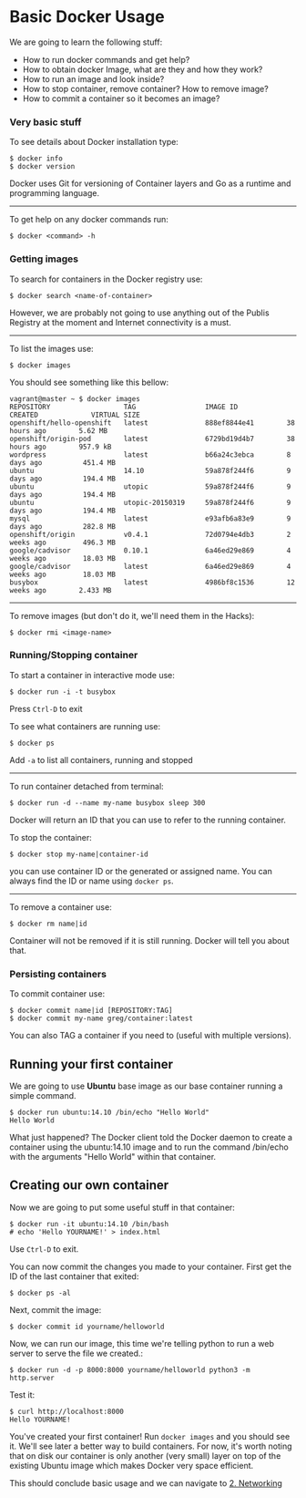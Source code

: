Basic Docker Usage
===================

We are going to learn the following stuff:

* How to run docker commands and get help?
* How to obtain docker Image, what are they and how they work?
* How to run an image and look inside?
* How to stop container, remove container? How to remove image?
* How to commit a container so it becomes an image?

### Very basic stuff

To see details about Docker installation type:

	$ docker info
	$ docker version


Docker uses Git for versioning of Container layers and Go as a runtime and programming language.

--------

To get help on any docker commands run:

	$ docker <command> -h

### Getting images

To search for containers in the Docker registry use:

	$ docker search <name-of-container>

However, we are probably not going to use anything out of the Publis Registry at the moment and Internet connectivity is a must.

--------

To list the images use:

	$ docker images

You should see something like this bellow:

	vagrant@master ~ $ docker images
	REPOSITORY                  TAG                 IMAGE ID            CREATED             VIRTUAL SIZE
	openshift/hello-openshift   latest              888ef8844e41        38 hours ago        5.62 MB
	openshift/origin-pod        latest              6729bd19d4b7        38 hours ago        957.9 kB
	wordpress                   latest              b66a24c3ebca        8 days ago          451.4 MB
	ubuntu                      14.10               59a878f244f6        9 days ago          194.4 MB
	ubuntu                      utopic              59a878f244f6        9 days ago          194.4 MB
	ubuntu                      utopic-20150319     59a878f244f6        9 days ago          194.4 MB
	mysql                       latest              e93afb6a83e9        9 days ago          282.8 MB
	openshift/origin            v0.4.1              72d0794e4db3        2 weeks ago         496.3 MB
	google/cadvisor             0.10.1              6a46ed29e869        4 weeks ago         18.03 MB
	google/cadvisor             latest              6a46ed29e869        4 weeks ago         18.03 MB
	busybox                     latest              4986bf8c1536        12 weeks ago        2.433 MB


--------


To remove images (but don't do it, we'll need them in the Hacks):
	

	$ docker rmi <image-name>


### Running/Stopping container

To start a container in interactive mode use:

	$ docker run -i -t busybox

Press `Ctrl-D` to exit

To see what containers are running use:

	$ docker ps

Add `-a` to list all containers, running and stopped

--------
To run container detached from terminal:

	$ docker run -d --name my-name busybox sleep 300

Docker will return an ID that you can use to refer to the running container. 

To stop the container:

	$ docker stop my-name|container-id

you can use container ID or the generated or assigned name.  You can always find the ID or name using `docker ps`.

--------

To remove a container use:

	$ docker rm name|id

Container will not be removed if it is still running. Docker will tell you about that.

### Persisting containers

To commit container use:

	$ docker commit name|id [REPOSITORY:TAG]
	$ docker commit my-name greg/container:latest

You can also TAG a container if you need to (useful with multiple versions).


## Running your first container

We are going to use **Ubuntu** base image as our base container running a simple command.

```
$ docker run ubuntu:14.10 /bin/echo "Hello World"
Hello World
```

What just happened?  The Docker client told the Docker daemon to create a container using the ubuntu:14.10 image and to run the command /bin/echo with the arguments "Hello World" within that container.

## Creating our own container

Now we are going to put some useful stuff in that container:

	$ docker run -it ubuntu:14.10 /bin/bash
	# echo 'Hello YOURNAME!' > index.html

Use `Ctrl-D` to exit.

You can now commit the changes you made to your container.  First get the ID of the last container that exited:

`$ docker ps -al`

Next, commit the image:

`$ docker commit id yourname/helloworld`

Now, we can run our image, this time we're telling python to run a web server to serve the file we created.:

`$ docker run -d -p 8000:8000 yourname/helloworld python3 -m http.server`

Test it:

```
$ curl http://localhost:8000
Hello YOURNAME!
```

You've created your first container!   Run `docker images` and you should see it.  We'll see later a better way to build containers.  For now, it's worth noting that on disk our container is only another (very small) layer on top of the existing Ubuntu image which makes Docker very space efficient.

This should conclude basic usage and we can navigate to [2. Networking](../2.%20networking/)